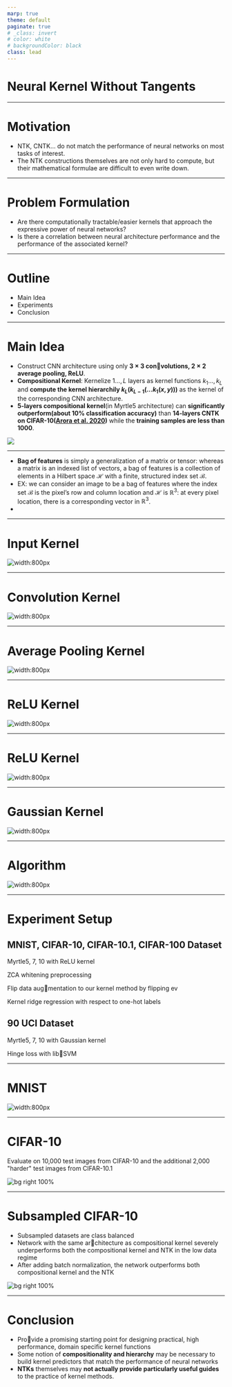 ```yaml
---
marp: true
theme: default
paginate: true
# _class: invert
# color: white
# backgroundColor: black
class: lead
---
```


# Neural Kernel Without Tangents

---

# Motivation

- NTK, CNTK... do not match the performance of neural networks on most tasks of interest.
- The NTK constructions themselves are not only hard to compute, but their mathematical formulae are difficult to even write down.

---

# Problem Formulation

- Are there computationally tractable/easier kernels that approach the expressive power of neural networks?
- Is there a correlation between neural architecture performance and the performance of the associated kernel?

---

# Outline

- Main Idea
- Experiments
- Conclusion

---

# Main Idea

- Construct CNN architecture using only **$3 \times 3$ convolutions, $2 \times 2$ average pooling, ReLU**.
- **Compositional Kernel**: Kernelize $1..., L$ layers as kernel functions $k_{1}..., k_{L}$ and **compute the kernel hierarchily $k_{L}(k_{L-1}(...k_{1}(x, y)))$** as the kernel of the corresponding CNN architecture.
- **5-layers compositional kernel**(in Myrtle5 architecture) can **significantly outperform(about 10% classification accuracy)** than **14-layers CNTK on CIFAR-10([Arora et al. 2020](https://iclr.cc/virtual_2020/poster_rkl8sJBYvH.html))** while the **training samples are less than 1000**.

![](img/myrtle5.png)

---

- **Bag of features** is simply a generalization of a matrix or tensor: whereas a matrix is an indexed list of vectors, a bag of features is a collection of elements in a Hilbert space $\mathcal{H}$ with a finite, structured index set $\mathcal{B}$. 
- EX: we can consider an image to be a bag of features where the index set $\mathcal{B}$ is the pixel’s row and column location and $\mathcal{H}$ is $\mathbb{R}^3$: at every pixel location, there is a corresponding vector in $\mathbb{R}^3$.
- 

---

# Input Kernel

![width:800px](img/input.png)

---

# Convolution Kernel

![width:800px](img/convolution.png)

---

# Average Pooling Kernel

![width:800px](img/avg_pooling.png)

---

# ReLU Kernel

![width:800px](img/relu1.png)

---

# ReLU Kernel

![width:800px](img/relu2.png)

---

# Gaussian Kernel

![width:800px](img/gaussian.png)

---

# Algorithm

![width:800px](img/algo.png)

---

# Experiment Setup

## MNIST, CIFAR-10, CIFAR-10.1, CIFAR-100 Dataset

Myrtle5, 7, 10 with ReLU kernel

ZCA whitening preprocessing

Flip data augmentation to our kernel method by flipping ev

Kernel ridge regression with respect to one-hot labels

## 90 UCI Dataset

Myrtle5, 7, 10 with Gaussian kernel

Hinge loss with libSVM

---

# MNIST

![width:800px](img/mnist.png)

---

# CIFAR-10

Evaluate on 10,000 test images from CIFAR-10 and the additional 2,000 "harder" test images from CIFAR-10.1

![bg right 100%](img/cifar10.png)

---

# Subsampled CIFAR-10

- Subsampled datasets are class balanced
- Network with the same architecture as compositional kernel severely underperforms both the compositional kernel and NTK in the low data regime
- After adding batch normalization, the network outperforms both compositional kernel and the NTK

![bg right 100%](img/cifar10_subsample.png)

---
# Conclusion

- Provide a promising starting point for designing practical, high performance, domain specific kernel functions
- Some notion of **compositionality and hierarchy** may be necessary to build kernel predictors that match the performance of neural networks
- **NTKs** themselves may **not actually provide particularly useful guides** to the practice of kernel methods.